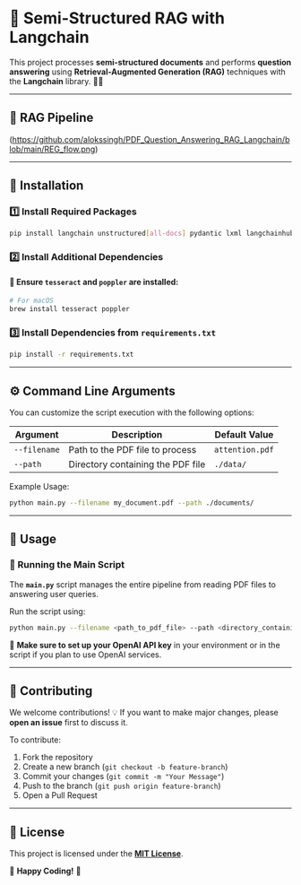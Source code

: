 # 🚀 Semi-Structured RAG with Langchain

This project processes **semi-structured documents** and performs **question answering** using **Retrieval-Augmented Generation (RAG)** techniques with the **Langchain** library. 📄🤖

---
## 🔧 RAG Pipeline
(https://github.com/alokssingh/PDF_Question_Answering_RAG_Langchain/blob/main/REG_flow.png)

---
## 🔧 Installation

### 1️⃣ Install Required Packages
```sh
pip install langchain unstructured[all-docs] pydantic lxml langchainhub
```

### 2️⃣ Install Additional Dependencies
#### 📌 Ensure `tesseract` and `poppler` are installed:
```sh
# For macOS
brew install tesseract poppler
```

### 3️⃣ Install Dependencies from `requirements.txt`
```sh
pip install -r requirements.txt
```

---

## ⚙️ Command Line Arguments
You can customize the script execution with the following options:

| Argument | Description | Default Value |
|----------|-------------|----------------|
| `--filename` | Path to the PDF file to process | `attention.pdf` |
| `--path` | Directory containing the PDF file | `./data/` |

Example Usage:
```sh
python main.py --filename my_document.pdf --path ./documents/
```

---

## 🎯 Usage

### 🚀 Running the Main Script
The **`main.py`** script manages the entire pipeline from reading PDF files to answering user queries.

Run the script using:
```sh
python main.py --filename <path_to_pdf_file> --path <directory_containing_pdf_file>
```

🔹 **Make sure to set up your OpenAI API key** in your environment or in the script if you plan to use OpenAI services.

---

## 🤝 Contributing
We welcome contributions! 💡 If you want to make major changes, please **open an issue** first to discuss it.

To contribute:
1. Fork the repository
2. Create a new branch (`git checkout -b feature-branch`)
3. Commit your changes (`git commit -m "Your Message"`)
4. Push to the branch (`git push origin feature-branch`)
5. Open a Pull Request

---

## 📜 License
This project is licensed under the **[MIT License](https://choosealicense.com/licenses/mit/)**.

🚀 **Happy Coding!** 🚀
